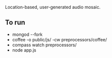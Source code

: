 Location-based, user-generated audio mosaic.

## To run
  - mongod --fork
  - coffee -o public/js/ -cw preprocessors/coffee/
  - compass watch preprocessors/
  - node app.js
